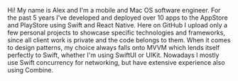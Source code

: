 Hi! My name is Alex and I'm a mobile and Mac OS software engineer.
For the past 5 years I've developed and deployed over 10 apps to the AppStore and PlayStore using Swift and React Native.
Here on GitHub I upload only a few personal projects to showcase specific technologies and frameworks, since all client work is private and the code belongs to them.
When it comes to design patterns, my choice always falls onto MVVM which lends itself perfectly to Swift, whether I'm using SwiftUI or UIKit.
Nowadays I mostly use Swift concurrency for networking, but have extensive experience also using Combine.

<!---
Alex-dev8/Alex-dev8 is a ✨ special ✨ repository because its `README.md` (this file) appears on your GitHub profile.
You can click the Preview link to take a look at your changes.
--->
